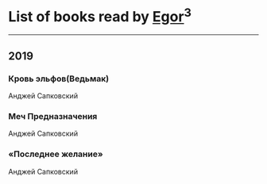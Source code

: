 # List of books read by [Egor](http://vk.com/id166766907)<sup>3</sup>
---

## 2019

### Кровь эльфов(Ведьмак)
Анджей Сапковский


### Меч Предназначения
Анджей Сапковский


### «Последнее желание»
Анджей Сапковский



